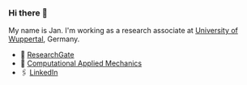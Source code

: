 ### Hi there 👋

My name is Jan.
I'm working as a research associate at [University of Wuppertal][buw], Germany.

- 📝 [ResearchGate][rg]
- 🏢 [Computational Applied Mechanics][cam]
- 🖇 [LinkedIn][li]


<!-- Links -->

[buw]: https://www.uni-wuppertal.de/en/
[rg]: https://www.researchgate.net/profile/Jan-Pfeifer-3
[cam]: https://baumechanik.uni-wuppertal.de/en/team/team-pfeifer-eng/
[li]: https://www.linkedin.com/in/jan-mirco-pfeifer
